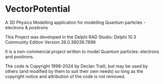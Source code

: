 # VectorPotential
A 3D Physics Modelling application for modelling Quantum particles - electrons &amp; positrons

This Project was developed in the Delphi RAD Studio:
Delphi 10.3 Community Edition Version 26.0.36039.7899 

It is a non-commercial project written to model Quantum particles: electrons and positrons.

The code is Copyright 1998-2024 by Declan Traill, but may be used by others (and modified 
by them to suit their own needs) so long as the copyright notice and attribution of the code is not removed.
